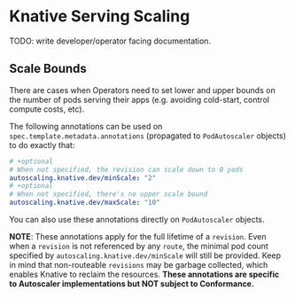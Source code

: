 # Knative Serving Scaling

TODO: write developer/operator facing documentation.

## Scale Bounds

There are cases when Operators need to set lower and upper bounds on the number
of pods serving their apps (e.g. avoiding cold-start, control compute costs,
etc).

The following annotations can be used on `spec.template.metadata.annotations`
(propagated to `PodAutoscaler` objects) to do exactly that:

```yaml
# +optional
# When not specified, the revision can scale down to 0 pods
autoscaling.knative.dev/minScale: "2"
# +optional
# When not specified, there's no upper scale bound
autoscaling.knative.dev/maxScale: "10"
```

You can also use these annotations directly on `PodAutoscaler` objects.

**NOTE**: These annotations apply for the full lifetime of a `revision`. Even
when a `revision` is not referenced by any `route`, the minimal pod count
specified by `autoscaling.knative.dev/minScale` will still be provided. Keep in
mind that non-routeable `revisions` may be garbage collected, which enables
Knative to reclaim the resources. **These annotations are specific to Autoscaler
implementations but NOT subject to Conformance.**
